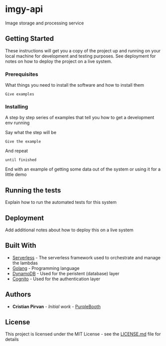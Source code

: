 # imgy-api

Image storage and processing service

## Getting Started

These instructions will get you a copy of the project up and running on your local machine for development and testing purposes. See deployment for notes on how to deploy the project on a live system.

### Prerequisites

What things you need to install the software and how to install them

```
Give examples
```

### Installing

A step by step series of examples that tell you how to get a development env running

Say what the step will be

```
Give the example
```

And repeat

```
until finished
```

End with an example of getting some data out of the system or using it for a little demo

## Running the tests

Explain how to run the automated tests for this system

## Deployment

Add additional notes about how to deploy this on a live system

## Built With

* [Serverless](https://serverless.com/framework/docs/) - The serverless framework used to orchestrate and manage the lambdas
* [Golang](https://golang.org/doc/) - Programming language
* [DynamoDB](https://aws.amazon.com/documentation/dynamodb/) - Used for the peristent (database) layer
* [Cognito](https://aws.amazon.com/documentation/cognito/) - Used for the authentication layer 

## Authors

* **Cristian Pirvan** - *Initial work* - [PurpleBooth](https://github.com/PurpleBooth)


## License

This project is licensed under the MIT License - see the [LICENSE.md](LICENSE.md) file for details

